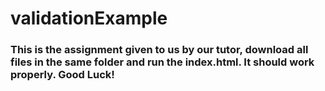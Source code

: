 # validationExample
### This is the assignment given to us by our tutor, download all files in the same folder and run the index.html. It should work properly. Good Luck!
